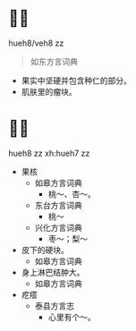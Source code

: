 # 𣝗子
hueh8/veh8 zz
> 如东方言词典
- 果实中坚硬并包含种仁的部分。
- 肌肤里的瘤块。

# 𣝗子
hueh8 zz
xh:hueh7 zz
+ 果核
  * 如皋方言词典
    - 桃～、杏～。
  * 东台方言词典
    - 桃～
  * 兴化方言词典
    - 枣～；梨～
+ 皮下的硬块。
  * 如皋方言词典
+ 身上淋巴结肿大。
  * 如皋方言词典
+ 疙瘩
  * 泰县方言志
    - 心里有个～。
